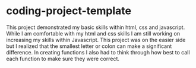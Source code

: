 # coding-project-template
This project demonstrated my basic skills within html, css and javascript. While I am comfortable with my html and css skills I am still working on increasing my skills within Javascript.
This project was on the easier side but I realized that the smallest letter or colon can make a significant difference. 
In creating functions I also had to think through how best to call each function to make sure they were correct.
